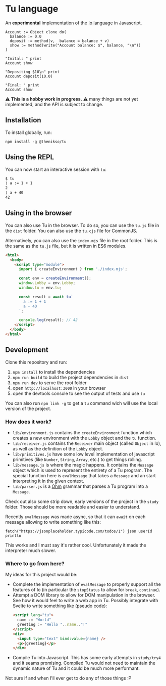 # Tu language

An **experimental** implementation of the [Io language](https://iolanguage.org/) in Javascript.

```
Account := Object clone do(
  balance := 0.0
  deposit := method(v,  balance = balance + v)
  show := method(write("Account balance: $", balance, "\n"))
)

"Inital: " print
Account show

"Depositing $10\n" print
Account deposit(10.0)

"Final: " print
Account show
```

:warning: **This is a hobby work in progress.** :warning: many things are not yet
implemented, and the API is subject to change.

## Installation

To install globally, run:

```
npm install -g @thenikso/tu
```

## Using the REPL

You can now start an interactive session with `tu`:

```bash
$ tu
⟩ a := 1 + 1
2
⟩ a + 40
42
```

## Using in the browser

You can also use Tu in the browser. To do so, you can use the `tu.js` file
in the `dist` folder. You can also use the `tu.cjs` file for CommonJS.

Alternatively, you can also use the `index.mjs` file in the root folder.
This is the same as the `tu.js` file, but it is written in ES6 modules.

```html
<html>
  <body>
    <script type="module">
      import { createEnvironment } from './index.mjs';

      const env = createEnvironment();
      window.Lobby = env.Lobby;
      window.tu = env.tu;

      const result = await tu`
        a := 1 + 1
        a + 40
      `;

      console.log(result); // 42
    </script>
  </body>
</html>
```

## Development

Clone this repository and run:
1. `npm install` to install the dependencies
2. `npm run build` to build the project dependencies in `dist`
3. `npm run dev` to serve the root folder
4. open `http://localhost:3000` in your browser
5. open the devtools console to see the output of tests and use `tu`

You can also run `npm link -g` to get a `tu` command wich will use the local
version of the project.

### How does it work?

- `lib/environment.js` contains the `createEnvironment` function which
  creates a new environment with the `Lobby` object and the `tu` function.
- `lib/receiver.js` contains the `Receiver` main object (called `Object` in Io),
  as well as the definition of the `Lobby` object.
- `lib/primitives.js` have some low level implementation of javascript primitives
  (like `Number`, `String`, `Array`, etc.) to get things rolling.
- `lib/message.js` is where the magic happens. It contains the `Message` object
  which is used to represent the entirety of a Tu program. The special function
  here is `evalMessage` that takes a `Message` and an start interpreting it in
  the given context.
- `lib/parser.js` is a [Ohm](https://ohmjs.org/) grammar that parses a Tu program
  into a `Message`.

Check out also some strip down, early versions of the project in the `study`
folder. Those should be more readable and easier to understand.

Recently `evalMessage` was made async, so that it can `await` on each message
allowing to write something like this:

```
fetch("https://jsonplaceholder.typicode.com/todos/1") json userId println
```

This works and I must say it's rather cool. Unfortunately it made the interpreter
much slower.

### Where to go from here?

My ideas for this project would be:
- Complete the implementation of `evalMessage` to properly support all the
  features of Io (in particular the `stopStatus` to allow for `break`, `continue`).
- Attempt a DOM library to allow for DOM manipulation in the browser. See how it
  would feel to write a web app in Tu. Possibly integrate with Svelte to write
  something like (pseudo code):
  ```html
  <script lang="tu">
    name := "World"
    greeting := "Hello "..name.."!"
  </script>
  <div>
    <input type="text" bind:value={name} />
    <p>{greeting}</p>
  </div>
  ```
- Compile Tu into Javascript. This has some early attempts in `study/try4` and
  it seams promising. Compiled Tu would not need to maintain the dynamic nature
  of Tu and it could be much more performant.

Not sure if and when I'll ever get to do any of those things :P
